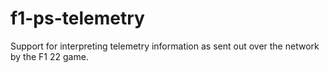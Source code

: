# f1-ps-telemetry
Support for interpreting telemetry information as sent out over the network by the F1 22 game. 
